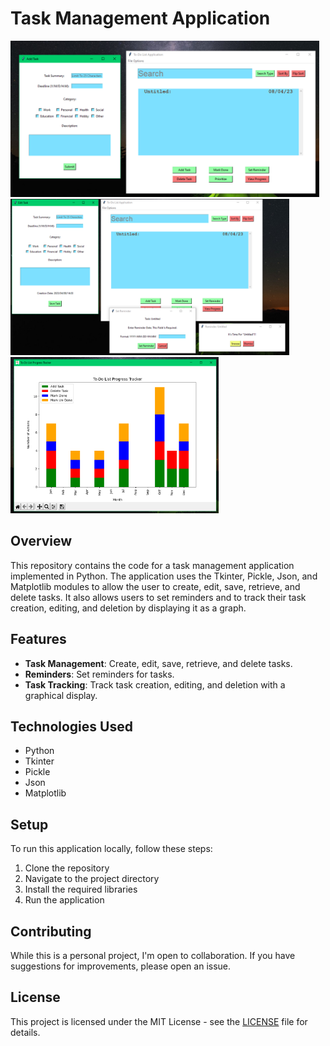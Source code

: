 # Task Management Application

<div style="display=flex">
  <img height="250" src="https://github.com/AbdulDevHub/Tkinter-To-Do-List/blob/main/Screenshots/Example%20View%201.PNG?raw=true">
  <img height="250" src="https://github.com/AbdulDevHub/Tkinter-To-Do-List/blob/main/Screenshots/Example%20View%202.PNG?raw=true">
  <img height="250" src="https://github.com/AbdulDevHub/Tkinter-To-Do-List/blob/main/Screenshots/Example%20View%203.PNG?raw=true">
</div>

## Overview

This repository contains the code for a task management application implemented in Python. The application uses the Tkinter, Pickle, Json, and Matplotlib modules to allow the user to create, edit, save, retrieve, and delete tasks. It also allows users to set reminders and to track their task creation, editing, and deletion by displaying it as a graph.

## Features

- **Task Management**: Create, edit, save, retrieve, and delete tasks.
- **Reminders**: Set reminders for tasks.
- **Task Tracking**: Track task creation, editing, and deletion with a graphical display.

## Technologies Used

- Python
- Tkinter
- Pickle
- Json
- Matplotlib

## Setup

To run this application locally, follow these steps:

1. Clone the repository
2. Navigate to the project directory
3. Install the required libraries
4. Run the application

## Contributing

While this is a personal project, I'm open to collaboration. If you have suggestions for improvements, please open an issue.

## License

This project is licensed under the MIT License - see the [LICENSE](LICENSE) file for details.

<br>
